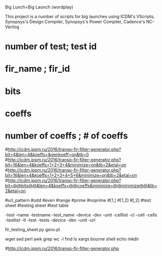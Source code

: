 Big Lunch=Big Launch (wordplay)


This project is a number of scripts for big launches using ICDM's VScripts, Synopsys's Design Compiler, Synopsys's Power Compiler, Cadence's NC-Verilog

# number of test; test id
# fir_name ; fir_id
# bits
# coeffs
# number of coeffs ; # of coeffs

#http://icdm.ippm.ru/2016/transp-fir-filter-generator.php?bit=4&len=4&koeffs=&genkoeff=on&tb=0
#http://icdm.ippm.ru/2016/transp-fir-filter-generator.php?bit=16&len=4&koeffs=1+2+3+4&minimize=on&tb=2&etal=on
#http://icdm.ippm.ru/2016/transp-fir-filter-generator.php?bit=16&len=4&koeffs=1+2+3+4+5+6&minimize=on&tb=2&etal=on
#http://icdm.ippm.ru/2016/transp-fir-filter-generator.php?bit=@@bits@@&len=4&koeffs=@@coeffs&minimize=@@minimize@@&tb=2&etal=on

#url_pattern
#odd
#even
#range
#prime
#noprime
#\[1,\]
#[1,2]
#[,2]
#test sheet
#testing sheet
#test table

-test -name -testname -test_name
-device -dev -unit
-celllist -cl -cell -cells
-testlist -tl -test -tests
-device -dev -unit
-url

fir_testing_sheet.py
genv.pl

wget sed perl awk grep wc -l find ls xargs bourne shell echo mkdir

#http://icdm.ippm.ru/2016/transp-fir-filter-generator.php
